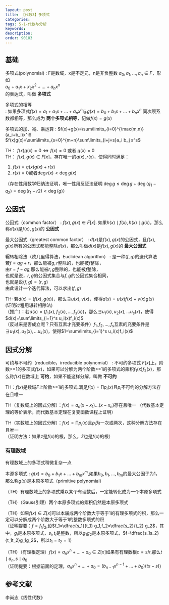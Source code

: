 ```yaml
---
layout: post
title: 【代数3】多项式
categories:
tags: 5-1-代数与分析
keywords:
description:
order: 90103
---
```


## 基础
多项式(polynomial)
:    F是数域，x是不定元，n是非负整数 $a_0,a_1,...,a_n\in F$，形如  
$a_0+a_1x+x_2x^2+...+a_nx^n$  
的表达式，叫做 **多项式**


多项式的相等  
:    如果多项式$f(x)=a_1+a_1x+...+a_n x^n$与$g(x)=b_0+b_1x+...+b_n x^n$ 同次项系数都相等，那么成为 **两个多项式相等**，记做$f(x)=g(x)$


多项式的加、减、乘运算
:    $f(x)+g(x)=\sum\limits_{i=0}^{\max(m,n)}(a_i+b_i)x^i$  
$f(x)g(x)=\sum\limits_{s=0}^{m+n}\sum\limits_{i+j=s}a_i b_j s^s$  

TH： $f(x)g(x)=0 \Longleftrightarrow f(x)=0$ 或者 $g(x)=0$  
TH： $f(x),g(x)\in F[x]$，存在唯一的$q(x),r(x)$，使得同时满足：
1. $f(x)=q(x)g(x)+r(x)$
2. $r(x)=0$或者$\deg r(x) <\deg g(x)$

（存在性用数学归纳法证明，唯一性用反证法证明 $\deg g \leq \deg g+\deg (q_1-q_2)=\deg(r_1-r2)<\deg (g)$）  

## 公因式

公因式（common factor）
:    $f(x),g(x) \in F[x]$. 如果$h(x)\mid f(x),h(x)\mid g(x)$，那么称$d(x)$是$f(x),g(x)$的 **公因式**  


最大公因式（greatest common factor）
:    $d(x)$是$f(x),g(x)$的公因式，且$f(x),g(x)$所有的公因式都能整除$d(x)$，那么叫做$d(x)$是$f(x),g(x)$的 **最大公因式**  


辗转相除法（欧几里得算法，Euclidean algorithm）
:    是一种$(f,g)$的迭代算法  
若$f=qg+r$，那么能被$g,r$整除的，也能被$f$整除，  
由$r=f-qg$,那么能被$r,g$整除的，也能被$f$整除，  
也就是说，$r,g$的公因式集合与$f,g$的公因式集合相同，  
也就是说$(f,g)=(r,g)$  
由此设计一个迭代算法，可以求出$(f,g)$


TH: 若$d(x)=(f(x),g(x))$，那么$\exists u(x),v(x)$，使得$d(x)=u(x)f(x)+v(x)g(x)$  
(证明过程用辗转相除法)  
（推广）：若$d(x)=(f_1(x),f_2(x),...,f_s(x))$，那么$\exists u_1(x),u_2(x),...u_s(x)$，使得$d(x)=\sum\limits_{i=1}^s u_i(x)f_i(x)$  
（反过来是否成立呢？只有互素才充要条件）$f_1,f_2,...,f_s$互素的充要条件是$\exists u_1(x),u_2(x),...u_s(x)$，使得$1=\sum\limits_{i=1}^s u_i(x)f_i(x)$  

## 因式分解
可约与不可约（reducible，irreducible polynomial）
:    不可约多项式 $F[x]$上，阶数>=1的多项式$f(x)$，如果可以分解为两个阶数>=1的多项式的乘积$f_1(x)f_2(x)$，那么称$f(x)$在数域上 **可约**，如果不能这样分解，叫做 **不可约**

TH：$f(x)$是数域$F$上阶数>=1的多项式,满足$f(x)=\prod p_i(x)$且$p_i$不可约的分解方法存在且唯一

TH（复数域上的因式分解）：$f(x)=a_n (x-x_1)...(x-x_n)$存在且唯一
（代数基本定理的等价表示，而代数基本定理在复变函数课程上证明）  

TH（实数域上的因式分解）：$f(x)=\prod p_i(x)$且$p_i$为一次或两次，这种分解方法存在且唯一  
（证明方法：如果$z$是$f(x)$的根，那么，$\bar z$也是$f(x)$的根）  

### 有理数域
有理数域上的多项式稍微复杂一点  

本源多项式
:    $g(x)=b_0+b_1 x+...+b_m x^m$,如果$b_0,b_1,...,b_m$的最大公因子为1，那么称$g(x)$是本原多项式（primitive polynomial）  

（TH）有理数域上的多项式乘以某个有理数后，一定能转化成为一个本原多项式  

（TH）（Gauss引理）两个本原多项式的乘积仍然是本原多项式  

（TH）如果$f(x)\in Z[x]$可以本届成两个阶数大于等于1的有理多项式的积，那么一定可以分解成两个阶数大于等于1的整数多项式的积  
（证明提要：$f=f_1f_2$,设$f_1=\dfrac{s_1}{t_1} g_1,f_2=\dfrac{s_2}{t_2} g_2$，其中，$g_i$是本原多项式，$s_i,t_i$是整数，所以$g_1g_2$是本原多项式，$f=\dfrac{s_1s_2}{t_1t_2}g_1g_2$，所以$t_1=t_2=1$）  

（TH）（有理根定理）$f(x)=a_n x^n+...+a_0 \in Z[x]$如果有有理数根$c=s/t$,那么$t\mid a_n,s\mid a_0$  
（证明提要：根据前面的定理，$a_n x^n+...+a_0=(b_{n-1}x^{n-1}+...+b_0)(tx-s)$）


## 参考文献
李尚志《线性代数》
